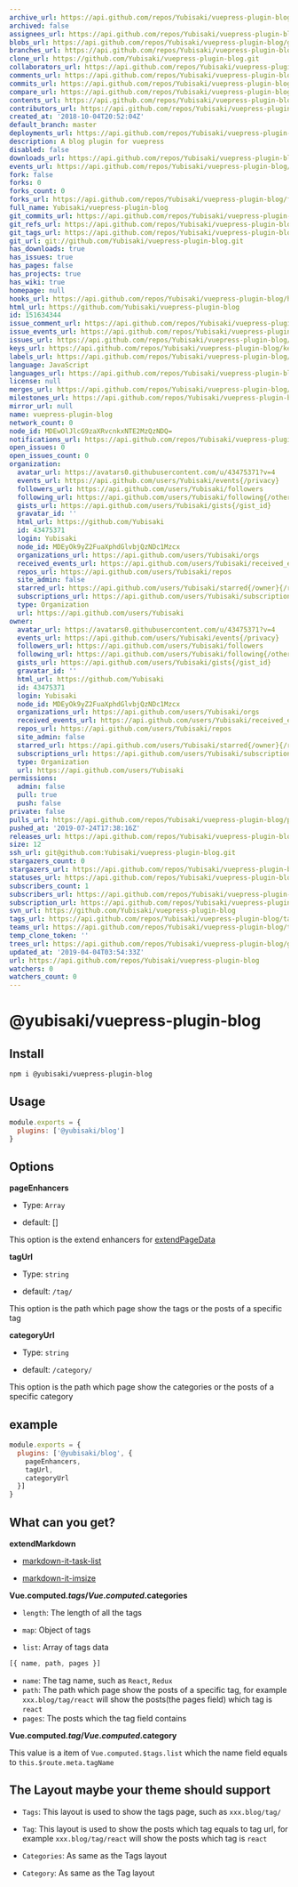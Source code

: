```yaml
---
archive_url: https://api.github.com/repos/Yubisaki/vuepress-plugin-blog/{archive_format}{/ref}
archived: false
assignees_url: https://api.github.com/repos/Yubisaki/vuepress-plugin-blog/assignees{/user}
blobs_url: https://api.github.com/repos/Yubisaki/vuepress-plugin-blog/git/blobs{/sha}
branches_url: https://api.github.com/repos/Yubisaki/vuepress-plugin-blog/branches{/branch}
clone_url: https://github.com/Yubisaki/vuepress-plugin-blog.git
collaborators_url: https://api.github.com/repos/Yubisaki/vuepress-plugin-blog/collaborators{/collaborator}
comments_url: https://api.github.com/repos/Yubisaki/vuepress-plugin-blog/comments{/number}
commits_url: https://api.github.com/repos/Yubisaki/vuepress-plugin-blog/commits{/sha}
compare_url: https://api.github.com/repos/Yubisaki/vuepress-plugin-blog/compare/{base}...{head}
contents_url: https://api.github.com/repos/Yubisaki/vuepress-plugin-blog/contents/{+path}
contributors_url: https://api.github.com/repos/Yubisaki/vuepress-plugin-blog/contributors
created_at: '2018-10-04T20:52:04Z'
default_branch: master
deployments_url: https://api.github.com/repos/Yubisaki/vuepress-plugin-blog/deployments
description: A blog plugin for vuepress
disabled: false
downloads_url: https://api.github.com/repos/Yubisaki/vuepress-plugin-blog/downloads
events_url: https://api.github.com/repos/Yubisaki/vuepress-plugin-blog/events
fork: false
forks: 0
forks_count: 0
forks_url: https://api.github.com/repos/Yubisaki/vuepress-plugin-blog/forks
full_name: Yubisaki/vuepress-plugin-blog
git_commits_url: https://api.github.com/repos/Yubisaki/vuepress-plugin-blog/git/commits{/sha}
git_refs_url: https://api.github.com/repos/Yubisaki/vuepress-plugin-blog/git/refs{/sha}
git_tags_url: https://api.github.com/repos/Yubisaki/vuepress-plugin-blog/git/tags{/sha}
git_url: git://github.com/Yubisaki/vuepress-plugin-blog.git
has_downloads: true
has_issues: true
has_pages: false
has_projects: true
has_wiki: true
homepage: null
hooks_url: https://api.github.com/repos/Yubisaki/vuepress-plugin-blog/hooks
html_url: https://github.com/Yubisaki/vuepress-plugin-blog
id: 151634344
issue_comment_url: https://api.github.com/repos/Yubisaki/vuepress-plugin-blog/issues/comments{/number}
issue_events_url: https://api.github.com/repos/Yubisaki/vuepress-plugin-blog/issues/events{/number}
issues_url: https://api.github.com/repos/Yubisaki/vuepress-plugin-blog/issues{/number}
keys_url: https://api.github.com/repos/Yubisaki/vuepress-plugin-blog/keys{/key_id}
labels_url: https://api.github.com/repos/Yubisaki/vuepress-plugin-blog/labels{/name}
language: JavaScript
languages_url: https://api.github.com/repos/Yubisaki/vuepress-plugin-blog/languages
license: null
merges_url: https://api.github.com/repos/Yubisaki/vuepress-plugin-blog/merges
milestones_url: https://api.github.com/repos/Yubisaki/vuepress-plugin-blog/milestones{/number}
mirror_url: null
name: vuepress-plugin-blog
network_count: 0
node_id: MDEwOlJlcG9zaXRvcnkxNTE2MzQzNDQ=
notifications_url: https://api.github.com/repos/Yubisaki/vuepress-plugin-blog/notifications{?since,all,participating}
open_issues: 0
open_issues_count: 0
organization:
  avatar_url: https://avatars0.githubusercontent.com/u/43475371?v=4
  events_url: https://api.github.com/users/Yubisaki/events{/privacy}
  followers_url: https://api.github.com/users/Yubisaki/followers
  following_url: https://api.github.com/users/Yubisaki/following{/other_user}
  gists_url: https://api.github.com/users/Yubisaki/gists{/gist_id}
  gravatar_id: ''
  html_url: https://github.com/Yubisaki
  id: 43475371
  login: Yubisaki
  node_id: MDEyOk9yZ2FuaXphdGlvbjQzNDc1Mzcx
  organizations_url: https://api.github.com/users/Yubisaki/orgs
  received_events_url: https://api.github.com/users/Yubisaki/received_events
  repos_url: https://api.github.com/users/Yubisaki/repos
  site_admin: false
  starred_url: https://api.github.com/users/Yubisaki/starred{/owner}{/repo}
  subscriptions_url: https://api.github.com/users/Yubisaki/subscriptions
  type: Organization
  url: https://api.github.com/users/Yubisaki
owner:
  avatar_url: https://avatars0.githubusercontent.com/u/43475371?v=4
  events_url: https://api.github.com/users/Yubisaki/events{/privacy}
  followers_url: https://api.github.com/users/Yubisaki/followers
  following_url: https://api.github.com/users/Yubisaki/following{/other_user}
  gists_url: https://api.github.com/users/Yubisaki/gists{/gist_id}
  gravatar_id: ''
  html_url: https://github.com/Yubisaki
  id: 43475371
  login: Yubisaki
  node_id: MDEyOk9yZ2FuaXphdGlvbjQzNDc1Mzcx
  organizations_url: https://api.github.com/users/Yubisaki/orgs
  received_events_url: https://api.github.com/users/Yubisaki/received_events
  repos_url: https://api.github.com/users/Yubisaki/repos
  site_admin: false
  starred_url: https://api.github.com/users/Yubisaki/starred{/owner}{/repo}
  subscriptions_url: https://api.github.com/users/Yubisaki/subscriptions
  type: Organization
  url: https://api.github.com/users/Yubisaki
permissions:
  admin: false
  pull: true
  push: false
private: false
pulls_url: https://api.github.com/repos/Yubisaki/vuepress-plugin-blog/pulls{/number}
pushed_at: '2019-07-24T17:38:16Z'
releases_url: https://api.github.com/repos/Yubisaki/vuepress-plugin-blog/releases{/id}
size: 12
ssh_url: git@github.com:Yubisaki/vuepress-plugin-blog.git
stargazers_count: 0
stargazers_url: https://api.github.com/repos/Yubisaki/vuepress-plugin-blog/stargazers
statuses_url: https://api.github.com/repos/Yubisaki/vuepress-plugin-blog/statuses/{sha}
subscribers_count: 1
subscribers_url: https://api.github.com/repos/Yubisaki/vuepress-plugin-blog/subscribers
subscription_url: https://api.github.com/repos/Yubisaki/vuepress-plugin-blog/subscription
svn_url: https://github.com/Yubisaki/vuepress-plugin-blog
tags_url: https://api.github.com/repos/Yubisaki/vuepress-plugin-blog/tags
teams_url: https://api.github.com/repos/Yubisaki/vuepress-plugin-blog/teams
temp_clone_token: ''
trees_url: https://api.github.com/repos/Yubisaki/vuepress-plugin-blog/git/trees{/sha}
updated_at: '2019-04-04T03:54:33Z'
url: https://api.github.com/repos/Yubisaki/vuepress-plugin-blog
watchers: 0
watchers_count: 0
---
```


# @yubisaki/vuepress-plugin-blog

## Install

```bash
npm i @yubisaki/vuepress-plugin-blog
```

## Usage

```js
module.exports = {
  plugins: ['@yubisaki/blog']
}
```

## Options

**pageEnhancers**

- Type: `Array`

- default: []

This option is the extend enhancers for [extendPageData](https://vuepress.vuejs.org/plugin/#extendpagedata)

**tagUrl**

- Type: `string`

- default: `/tag/`

This option is the path which page show the tags or the posts of a specific tag

**categoryUrl**

- Type: `string`

- default: `/category/`

This option is the path which page show the categories or the posts of a specific category

## example

```js
module.exports = {
  plugins: ['@yubisaki/blog', {
    pageEnhancers,
    tagUrl,
    categoryUrl
  }]
}
```

## What can you get?

**extendMarkdown**

- [markdown-it-task-list](https://github.com/revin/markdown-it-task-lists)

- [markdown-it-imsize](https://github.com/tatsy/markdown-it-imsize)

**Vue.computed.$tags/Vue.computed.$categories**

- `length`: The length of all the tags

- `map`: Object of tags

- `list`: Array of tags data
```js
[{ name, path, pages }]
```
  - `name`: The tag name, such as `React`, `Redux`
  - `path`: The path which page show the posts of a specific tag, for example `xxx.blog/tag/react` will show the posts(the pages field) which tag is `react`
  - `pages`: The posts which the tag field contains

**Vue.computed.$tag/Vue.computed.$category**

This value is a item of `Vue.computed.$tags.list` which the name field equals to `this.$route.meta.tagName`

## The Layout maybe your theme should support

- `Tags`: This layout is used to show the tags page, such as `xxx.blog/tag/`

- `Tag`: This layout is used to show the posts which tag equals to tag url, for example `xxx.blog/tag/react` will show the posts which tag is `react`

- `Categories`: As same as the Tags layout

- `Category`: As same as the Tag layout